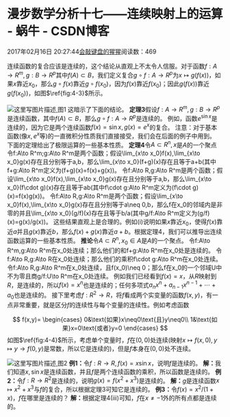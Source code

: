 
# 漫步数学分析十七——连续映射上的运算 - 蜗牛 - CSDN博客


2017年02月16日 20:27:44[会敲键盘的猩猩](https://me.csdn.net/u010182633)阅读数：469


连续函数的复合应该是连续的，这个结论从直观上不太令人信服。对于函数$f:A\to R^m,g:B\to R^p$其中$f(A)\subset B$，我们定义复合$g\circ f:A\to R^p$为$x\mapsto g(f(x))$，如果$x$靠近$x_0$，那么$g\circ f(x)$靠近$g\circ f(x_0)$，因为$f(x)$靠近$f(x_0)$；因此$g(f(x))$靠近$g(f(x_0))$，如图$\ref{fig:4-3}$所示。

![这里写图片描述](https://img-blog.csdn.net/20170216202545488?watermark/2/text/aHR0cDovL2Jsb2cuY3Nkbi5uZXQvdTAxMDE4MjYzMw==/font/5a6L5L2T/fontsize/400/fill/I0JBQkFCMA==/dissolve/70/gravity/SouthEast)[ ](https://img-blog.csdn.net/20170216202545488?watermark/2/text/aHR0cDovL2Jsb2cuY3Nkbi5uZXQvdTAxMDE4MjYzMw==/font/5a6L5L2T/fontsize/400/fill/I0JBQkFCMA==/dissolve/70/gravity/SouthEast)
图1
这暗示了下面的结论。
$\textbf{定理3}$假设$f:A\to R^m,g:B\to R^p$是连续函数，其中$f(A)\subset B$，那么$g\circ f:A\to R^p$是连续的。
例如，函数$e^{\sin x}$是连续的，因为它是两个连续函数$f(x)=\sin x,g(x)=e^x$的复合。
注意：对于基本函数(像$x,e^x$等)的一直微积分性质我们直接接受，我们会在后面的例子中用到。
下面的定理给出了极限运算的一些基本性质。
$\textbf{定理4}$令$A\subset R^n,x$是$A$的一个聚点
令f:A\to R^m;g:A\to R^m是两个函数；假设\lim_{x\to x_0}f(x),\lim_{x\to x_0}g(x)存在且分别等于a,b，那么\lim_{x\to x_0}(f+g)(x)存在且等于a+b(其中f+g:A\to R^m定义为(f+g)(x)=f(x)+g(x))。
令f:A\to R,g:A\to R^m是两个函数；假设\lim_{x\to x_0}f(x),\lim_{x\to x_0}g(x)存在且分别等于a,b，那么\lim_{x\to x_0}(f\cdot g)(x)存在且等于ab(其中f\cdot g:A\to R^m定义为(f\cdot g)(x)=f(x)g(x))。
令f:A\to R,g:A\to R^m是两个函数；假设\lim_{x\to x_0}f(x),\lim_{x\to x_0}g(x)存在且分别等于a\neq 0,b，那么f在x_0的邻域内是非零的并且\lim_{x\to x_0}(g/f)(x)存在且等于b/a(其中g/f:A\to R^m定义为(g/f)(x)=g(x)/g(x))。
这些结果直观上是合理的。例如$\textrm{(i)}$说明如果$x$靠近$x_0$，使得$f(x)$靠近$a$并且$g(x)$靠近$b$，那么$f(x)+g(x)$靠近$a+b$。根据定理4，我们可以推导出连续函数运算的一些基本性质。
$\textbf{推论}$令$A\subset R^n,x_0\in A$是$A$的一个聚点。
令f:A\to R^m,g:A\to R^m在x_0处连续；那么他们的和f+g:A\to R^m在x_0处是连续的。
令f:A\to R,g:A\to R在x_0处连续；那么他们的乘积f\cdot g:A\to R^m在x_0处连续。
令f:A\to R,g:A\to R^m在x_0处连续，且f(x_0)\neq 0；那么f在x_0的一个邻域U中不为零且商g/f:U\to R^m在x_0处连续。
例如我们已经看到$f(x)=x$，从$R$映射到$R$，是连续的，所以$f(x)=x^n$也是连续的；任何多项式$a_nx^n+a_{n-1}x^{n-1}+\cdots+a_0$也是连续的。
接下里考虑$f:R^2\to R$，将$f$看成两个实变量的函数$f(x,y)$，有一点非常重要，就是区分$f$的连续性与每个变量的连续性。例如考虑函数

$$
f(x,y)=
\begin{cases}
0&\text{如果}x\neq0\text{且}y\neq0\\
1&\text{如果}x=0\text{或者}y=0
\end{cases}
$$
如图$\ref{fig:4-4}$所示，考虑单个变量时，$f$在$(0,0)$处连续(映射$x\mapsto f(x,0),y\mapsto y\to f(0,y)$是常数，所以它是连续的)，但是$f$本身在$(0,0)$处不连续。

![这里写图片描述](https://img-blog.csdn.net/20170216202426423?watermark/2/text/aHR0cDovL2Jsb2cuY3Nkbi5uZXQvdTAxMDE4MjYzMw==/font/5a6L5L2T/fontsize/400/fill/I0JBQkFCMA==/dissolve/70/gravity/SouthEast)[ ](https://img-blog.csdn.net/20170216202426423?watermark/2/text/aHR0cDovL2Jsb2cuY3Nkbi5uZXQvdTAxMDE4MjYzMw==/font/5a6L5L2T/fontsize/400/fill/I0JBQkFCMA==/dissolve/70/gravity/SouthEast)
图2
$\textbf{例1：}$令$f:R\to R,f(x)=x\sin x$，说明$f$是连续的。
$\textbf{解：}$我们知道$x,\sin x$是连续函数，并且$f$是两个连续函数的乘积，所以函数是连续的。
$\textbf{例2：}$令$f:R\to R^2$是连续的，说明$g(x)=f(x^2+x^3)$是连续的。
$\textbf{解：}$$g$是连续函数$x\mapsto x^2+x^3$与$f$的复合，所以根据定理3可知它是连续的。
$\textbf{例3：}$令$f(x)=x^2/(1+x)$，$f$在哪里是连续的？
$\textbf{解：}$根据定理4$\textrm{(iii)}$可知，$f$在$x\neq -1$外的所有点都是连续的。

[
](https://img-blog.csdn.net/20170216202426423?watermark/2/text/aHR0cDovL2Jsb2cuY3Nkbi5uZXQvdTAxMDE4MjYzMw==/font/5a6L5L2T/fontsize/400/fill/I0JBQkFCMA==/dissolve/70/gravity/SouthEast)
